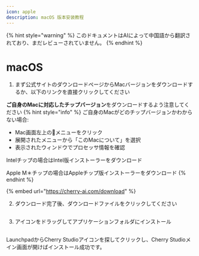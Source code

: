```yaml
---
icon: apple
description: macOS 版本安装教程
---
```


{% hint style="warning" %}
このドキュメントはAIによって中国語から翻訳されており、まだレビューされていません。
{% endhint %}

# macOS

1.  まず公式サイトのダウンロードページからMacバージョンをダウンロードするか、以下のリンクを直接クリックしてください

**ご自身のMacに対応したチップバージョン**をダウンロードするよう注意してください
{% hint style="info" %}
ご自身のMacがどのチップバージョンかわからない場合:

*  Mac画面左上のメニューをクリック
* 展開されたメニューから「このMacについて」を選択
* 表示されたウィンドウでプロセッサ情報を確認

Intelチップの場合はIntel版インストーラーをダウンロード

Apple M＊チップの場合はAppleチップ版インストーラーをダウンロード
{% endhint %}

{% embed url="https://cherry-ai.com/download" %}

2.  ダウンロード完了後、ダウンロードファイルをクリックしてください

<figure><img src="../../.gitbook/assets/Macダウンロード.png" alt=""><figcaption></figcaption></figure>

3.  アイコンをドラッグしてアプリケーションフォルダにインストール

<figure><img src="../../.gitbook/assets/Macドラッグインストール.png" alt=""><figcaption></figcaption></figure>

LaunchpadからCherry Studioアイコンを探してクリックし、Cherry Studioメイン画面が開けばインストール成功です。

<figure><img src="../../.gitbook/assets/Macインストール成功.png" alt=""><figcaption></figcaption></figure>